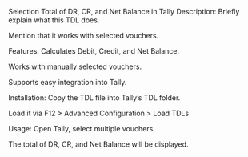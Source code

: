 Selection Total of DR, CR, and Net Balance in Tally
Description:
Briefly explain what this TDL does.

Mention that it works with selected vouchers.


Features:
Calculates Debit, Credit, and Net Balance.

Works with manually selected vouchers.

Supports easy integration into Tally.

Installation:
Copy the TDL file into Tally’s TDL folder.

Load it via F12 > Advanced Configuration > Load TDLs

Usage:
Open Tally, select multiple vouchers.

The total of DR, CR, and Net Balance will be displayed.

